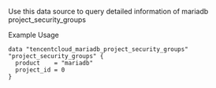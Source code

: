Use this data source to query detailed information of mariadb project_security_groups

Example Usage

```hcl
data "tencentcloud_mariadb_project_security_groups" "project_security_groups" {
  product    = "mariadb"
  project_id = 0
}
```